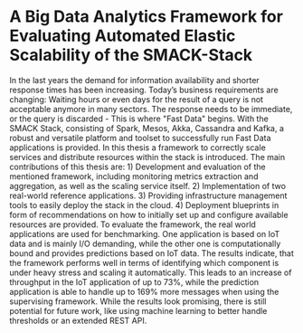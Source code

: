 A Big Data Analytics Framework for Evaluating Automated Elastic Scalability of the SMACK-Stack
==============================================================================================

In the last years the demand for information availability and shorter response times has been increasing. Today’s business requirements are changing: Waiting hours or even days for the result of a query is not acceptable anymore in many sectors. The response needs to be immediate, or the query is discarded - This is where "Fast Data" begins. With the SMACK Stack, consisting of Spark, Mesos, Akka, Cassandra and Kafka, a robust and versatile platform and toolset to successfully run Fast Data applications is provided. In this thesis a framework to correctly scale services and distribute resources within the stack is introduced. The main contributions of this thesis are: 1) Development and evaluation of the mentioned framework, including monitoring metrics extraction and aggregation, as well as the scaling service itself. 2) Implementation of two real-world reference applications. 3) Providing infrastructure management tools to easily deploy the stack in the cloud. 4) Deployment blueprints in form of recommendations on how to initially set up and configure available resources are provided. To evaluate the framework, the real world applications are used for benchmarking. One application is based on IoT data and is mainly I/O demanding, while the other one is computationally bound and provides predictions based on IoT data. The results indicate, that the framework performs well in terms of identifying which component is under heavy stress and scaling it automatically. This leads to an increase of throughput in the IoT application of up to 73%, while the prediction application is able to handle up to 169% more messages when using the supervising framework. While the results look promising, there is still potential for future work, like using machine learning to better handle thresholds or an extended REST API.
